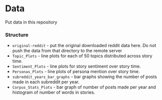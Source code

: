 # Data

Put data in this repository

### Structure

- `original-reddit` - put the original downloaded reddit data here. Do not push the data from that directory to the remote server
- `Topic_Plots` - line plots for each of 50 topics distributed across story time.
- `Sentiment_Plots` - line plots for story sentiment over story time.
- `Personas_Plots` - line plots of persona mention over story time.
- `subreddit_years_bar_graphs` - bar graphs showing the number of posts made in each subreddit per year.
- `Corpus_Stats_Plots` - bar graph of number of posts made per year and histogram of number of words in stories.
